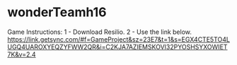 # wonderTeamh16
Game Instructions:
1 - Download Resilio.
2 - Use the link below.
https://link.getsync.com/#f=GameProject&sz=23E7&t=1&s=EGX4CTE5TO4LUGQ4UAROXYEQZYFWW2QR&i=C2KJA7AZIEMSKOVI32PYOSHSYXOWIET7K&v=2.4
